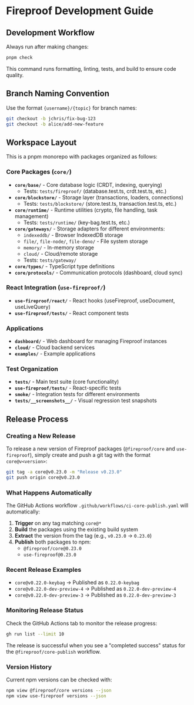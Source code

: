 # Fireproof Development Guide

## Development Workflow

Always run after making changes:
```bash
pnpm check
```

This command runs formatting, linting, tests, and build to ensure code quality.

## Branch Naming Convention

Use the format `{username}/{topic}` for branch names:
```bash
git checkout -b jchris/fix-bug-123
git checkout -b alice/add-new-feature
```

## Workspace Layout

This is a pnpm monorepo with packages organized as follows:

### Core Packages (`core/`)
- **`core/base/`** - Core database logic (CRDT, indexing, querying)  
  - Tests: `tests/fireproof/` (database.test.ts, crdt.test.ts, etc.)
- **`core/blockstore/`** - Storage layer (transactions, loaders, connections)
  - Tests: `tests/blockstore/` (store.test.ts, transaction.test.ts, etc.)
- **`core/runtime/`** - Runtime utilities (crypto, file handling, task management)
  - Tests: `tests/runtime/` (key-bag.test.ts, etc.)
- **`core/gateways/`** - Storage adapters for different environments:
  - `indexeddb/` - Browser IndexedDB storage
  - `file/`, `file-node/`, `file-deno/` - File system storage  
  - `memory/` - In-memory storage
  - `cloud/` - Cloud/remote storage
  - Tests: `tests/gateway/`
- **`core/types/`** - TypeScript type definitions
- **`core/protocols/`** - Communication protocols (dashboard, cloud sync)

### React Integration (`use-fireproof/`)
- **`use-fireproof/react/`** - React hooks (useFireproof, useDocument, useLiveQuery)
- **`use-fireproof/tests/`** - React component tests

### Applications  
- **`dashboard/`** - Web dashboard for managing Fireproof instances
- **`cloud/`** - Cloud backend services
- **`examples/`** - Example applications

### Test Organization
- **`tests/`** - Main test suite (core functionality)
- **`use-fireproof/tests/`** - React-specific tests  
- **`smoke/`** - Integration tests for different environments
- **`tests/__screenshots__/`** - Visual regression test snapshots

## Release Process

### Creating a New Release

To release a new version of Fireproof packages (`@fireproof/core` and `use-fireproof`), simply create and push a git tag with the format `core@v<version>`:

```bash
git tag -a core@v0.23.0 -m "Release v0.23.0"
git push origin core@v0.23.0
```

### What Happens Automatically

The GitHub Actions workflow `.github/workflows/ci-core-publish.yaml` will automatically:

1. **Trigger** on any tag matching `core@*`
2. **Build** the packages using the existing build system
3. **Extract** the version from the tag (e.g., `v0.23.0` → `0.23.0`)
4. **Publish** both packages to npm:
   - `@fireproof/core@0.23.0`
   - `use-fireproof@0.23.0`

### Recent Release Examples

- `core@v0.22.0-keybag` → Published as `0.22.0-keybag`
- `core@v0.22.0-dev-preview-4` → Published as `0.22.0-dev-preview-4`
- `core@v0.22.0-dev-preview-3` → Published as `0.22.0-dev-preview-3`

### Monitoring Release Status

Check the GitHub Actions tab to monitor the release progress:
```bash
gh run list --limit 10
```

The release is successful when you see a "completed success" status for the `@fireproof/core-publish` workflow.

### Version History

Current npm versions can be checked with:
```bash
npm view @fireproof/core versions --json
npm view use-fireproof versions --json
```